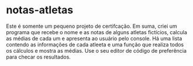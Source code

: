 # notas-atletas
Este é somente um pequeno projeto de certifcação. Em suma, criei um programa que recebe o nome e as notas de alguns atletas fictícios, calcula as médias de cada um e apresenta ao usuário pelo console. Há uma lista contendo as informações de cada atleeta e uma função que realiza todos os cálculos e mostra as médias. Use o seu editor de código de preferência para checar os resultados.
